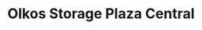 ---
title: "OIkos Storage Plaza Central"
url: /localidad-puente-aranda/oikos-storage-plaza-central/
shop: Mieten
---